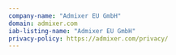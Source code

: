 ```yaml
---
company-name: "Admixer EU GmbH"
domain: admixer.com
iab-listing-name: "Admixer EU GmbH"
privacy-policy: https://admixer.com/privacy/
---
```

